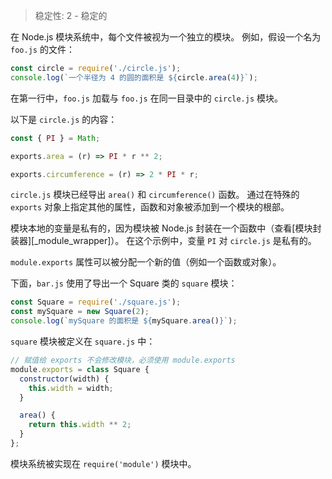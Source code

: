 
<!--introduced_in=v0.10.0-->

> 稳定性: 2 - 稳定的

<!--name=module-->

在 Node.js 模块系统中，每个文件被视为一个独立的模块。
例如，假设一个名为 `foo.js` 的文件：

```js
const circle = require('./circle.js');
console.log(`一个半径为 4 的圆的面积是 ${circle.area(4)}`);
```

在第一行中，`foo.js` 加载与 `foo.js` 在同一目录中的 `circle.js` 模块。

以下是 `circle.js` 的内容：

```js
const { PI } = Math;

exports.area = (r) => PI * r ** 2;

exports.circumference = (r) => 2 * PI * r;
```

`circle.js` 模块已经导出 `area()` 和 `circumference()` 函数。
通过在特殊的 `exports` 对象上指定其他的属性，函数和对象被添加到一个模块的根部。

模块本地的变量是私有的，因为模块被 Node.js 封装在一个函数中（查看[模块封装器][_module_wrapper]）。
在这个示例中，变量 `PI` 对 `circle.js` 是私有的。

`module.exports` 属性可以被分配一个新的值（例如一个函数或对象）。

下面，`bar.js` 使用了导出一个 Square 类的 `square` 模块：

```js
const Square = require('./square.js');
const mySquare = new Square(2);
console.log(`mySquare 的面积是 ${mySquare.area()}`);
```

`square` 模块被定义在 `square.js` 中：

```js
// 赋值给 exports 不会修改模块，必须使用 module.exports
module.exports = class Square {
  constructor(width) {
    this.width = width;
  }

  area() {
    return this.width ** 2;
  }
};
```

模块系统被实现在 `require('module')` 模块中。

